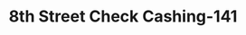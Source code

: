 ---
f_zip-code: 19601
f_state-code: PA
title: 8th Street Check Cashing-141
f_phone: 610-374-8690
f_city-only: Reading
f_address: 153 N 8Th Street Reading
f_location-unique-id: '141'
slug: 8th-street-check-cashing-141
updated-on: '2024-05-30T13:46:58.046Z'
created-on: '2024-05-30T13:36:59.803Z'
published-on: '2024-05-30T13:54:32.469Z'
f_city-state: cms/city/reading-pa.md
f_company: cms/company/8th-street-check-cashing.md
f_state: cms/state/pennsylvania.md
layout: '[payday-loan].html'
tags: payday-loan
---